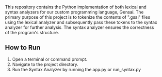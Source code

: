 This repository contains the Python implementation of both lexical and syntax analyzers for our custom programming language, Gensai. The primary purpose of this project is to tokenize the contents of ".gsai" files using the lexical analyzer and subsequently pass these tokens to the syntax analyzer for further analysis. The syntax analyzer ensures the correctness of the program's structure.

## How to Run
1. Open a terminal or command prompt.
2. Navigate to the project directory.
3. Run the Syntax Analyzer by running the app.py or run_syntax.py
 
